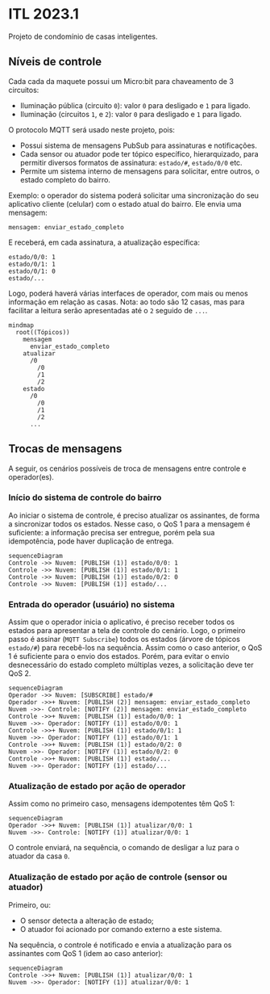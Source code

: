 # ITL 2023.1

Projeto de condomínio de casas inteligentes.

## Níveis de controle

Cada cada da maquete possui um Micro:bit para chaveamento de 3 circuitos:

- Iluminação pública (circuito `0`): valor `0` para desligado e `1` para ligado.
- Iluminação (circuitos `1`, e `2`): valor `0` para desligado e `1` para ligado.

O protocolo MQTT será usado neste projeto, pois:

- Possui sistema de mensagens PubSub para assinaturas e notificações.
- Cada sensor ou atuador pode ter tópico específico, hierarquizado, para permitir diversos formatos de assinatura: `estado/#`, `estado/0/0` etc.
- Permite um sistema interno de mensagens para solicitar, entre outros, o estado completo do bairro.

Exemplo: o operador do sistema poderá solicitar uma sincronização do seu aplicativo cliente (celular) com o estado atual do bairro. Ele envia uma mensagem:

```
mensagem: enviar_estado_completo
```

E receberá, em cada assinatura, a atualização específica:

```
estado/0/0: 1
estado/0/1: 1
estado/0/1: 0
estado/...
```

Logo, poderá haverá várias interfaces de operador, com mais ou menos informação em relação as casas. Nota: ao todo são 12 casas, mas para facilitar a leitura serão apresentadas até o `2` seguido de `...`.

```mermaid
mindmap
  root((Tópicos))
    mensagem
      enviar_estado_completo
    atualizar
      /0
        /0
        /1
        /2
    estado
      /0
        /0
        /1
        /2
      ...
```

## Trocas de mensagens

A seguir, os cenários possíveis de troca de mensagens entre controle e operador(es).

### Início do sistema de controle do bairro

Ao iniciar o sistema de controle, é preciso atualizar os assinantes, de forma a sincronizar todos os estados. Nesse caso, o QoS 1 para a mensagem é suficiente: a informação precisa ser entregue, porém pela sua idempotência, pode haver duplicação de entrega.

```mermaid
sequenceDiagram
Controle ->> Nuvem: [PUBLISH (1)] estado/0/0: 1
Controle ->> Nuvem: [PUBLISH (1)] estado/0/1: 1
Controle ->> Nuvem: [PUBLISH (1)] estado/0/2: 0
Controle ->> Nuvem: [PUBLISH (1)] estado/...
```

### Entrada do operador (usuário) no sistema

Assim que o operador inicia o aplicativo, é preciso receber todos os estados para apresentar a tela de controle do cenário. Logo, o primeiro passo é assinar (`MQTT Subscribe`) todos os estados (árvore de tópicos `estado/#`) para recebê-los na sequência. Assim como o caso anterior, o QoS 1 é suficiente para o envio dos estados. Porém, para evitar o envio desnecessário do estado completo múltiplas vezes, a solicitação deve ter QoS 2.

```mermaid
sequenceDiagram
Operador ->> Nuvem: [SUBSCRIBE] estado/#
Operador ->>+ Nuvem: [PUBLISH (2)] mensagem: enviar_estado_completo
Nuvem ->>- Controle: [NOTIFY (2)] mensagem: enviar_estado_completo
Controle ->>+ Nuvem: [PUBLISH (1)] estado/0/0: 1
Nuvem ->>- Operador: [NOTIFY (1)] estado/0/0: 1
Controle ->>+ Nuvem: [PUBLISH (1)] estado/0/1: 1
Nuvem ->>- Operador: [NOTIFY (1)] estado/0/1: 1
Controle ->>+ Nuvem: [PUBLISH (1)] estado/0/2: 0
Nuvem ->>- Operador: [NOTIFY (1)] estado/0/2: 0
Controle ->>+ Nuvem: [PUBLISH (1)] estado/...
Nuvem ->>- Operador: [NOTIFY (1)] estado/...
```

### Atualização de estado por ação de operador

Assim como no primeiro caso, mensagens idempotentes têm QoS 1:

```mermaid
sequenceDiagram
Operador ->>+ Nuvem: [PUBLISH (1)] atualizar/0/0: 1
Nuvem ->>- Controle: [NOTIFY (1)] atualizar/0/0: 1
```

O controle enviará, na sequência, o comando de desligar a luz para o atuador da casa `0`.

### Atualização de estado por ação de controle (sensor ou atuador)

Primeiro, ou:

- O sensor detecta a alteração de estado;
- O atuador foi acionado por comando externo a este sistema.

Na sequência, o controle é notificado e envia a atualização para os assinantes com QoS 1 (idem ao caso anterior):

```mermaid
sequenceDiagram
Controle ->>+ Nuvem: [PUBLISH (1)] atualizar/0/0: 1
Nuvem ->>- Operador: [NOTIFY (1)] atualizar/0/0: 1
```
